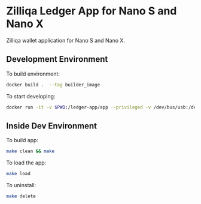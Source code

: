 # Zilliqa Ledger App for Nano S and Nano X

Zilliqa wallet application for Nano S and Nano X.

## Development Environment

To build environment:

```sh
docker build .  --tag builder_image
```

To start developing:

```sh
docker run -it -v $PWD:/ledger-app/app --privileged -v /dev/bus/usb:/dev/bus/usb builder_image:latest bash
```

## Inside Dev Environment

To build app:

```sh
make clean && make
```

To load the app:

```sh
make load
```

To uninstall:

```sh
make delete
```
